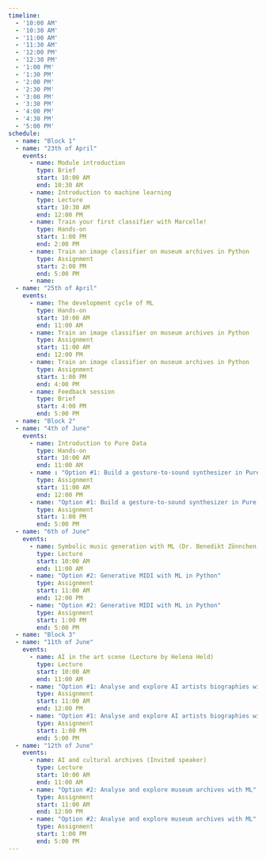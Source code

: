 ```yaml
---
timeline:
  - '10:00 AM'
  - '10:30 AM'
  - '11:00 AM'
  - '11:30 AM'
  - '12:00 PM'
  - '12:30 PM'
  - '1:00 PM'
  - '1:30 PM'
  - '2:00 PM'
  - '2:30 PM'
  - '3:00 PM'
  - '3:30 PM'
  - '4:00 PM'
  - '4:30 PM'
  - '5:00 PM'
schedule:
  - name: "Block 1"
  - name: "23th of April"
    events:
      - name: Module introduction
        type: Brief
        start: 10:00 AM
        end: 10:30 AM
      - name: Introduction to machine learning
        type: Lecture
        start: 10:30 AM
        end: 12:00 PM
      - name: Train your first classifier with Marcelle!
        type: Hands-on
        start: 1:00 PM
        end: 2:00 PM
      - name: Train an image classifier on museum archives in Python
        type: Assignment
        start: 2:00 PM
        end: 5:00 PM
      - name: 
  - name: "25th of April"
    events:
      - name: The development cycle of ML
        type: Hands-on
        start: 10:00 AM
        end: 11:00 AM
      - name: Train an image classifier on museum archives in Python
        type: Assignment
        start: 11:00 AM
        end: 12:00 PM
      - name: Train an image classifier on museum archives in Python
        type: Assignment
        start: 1:00 PM
        end: 4:00 PM
      - name: Feedback session
        type: Brief
        start: 4:00 PM
        end: 5:00 PM
  - name: "Block 2"
  - name: "4th of June"
    events:
      - name: Introduction to Pure Data
        type: Hands-on
        start: 10:00 AM
        end: 11:00 AM
      - name : "Option #1: Build a gesture-to-sound synthesizer in Pure Data"
        type: Assignment
        start: 11:00 AM
        end: 12:00 PM
      - name: "Option #1: Build a gesture-to-sound synthesizer in Pure Data"
        type: Assignment
        start: 1:00 PM
        end: 5:00 PM
  - name: "6th of June"
    events:
      - name: Symbolic music generation with ML (Dr. Benedikt Zönnchen)
        type: Lecture
        start: 10:00 AM
        end: 11:00 AM
      - name: "Option #2: Generative MIDI with ML in Python"
        type: Assignment
        start: 11:00 AM
        end: 12:00 PM
      - name: "Option #2: Generative MIDI with ML in Python"
        type: Assignment
        start: 1:00 PM
        end: 5:00 PM
  - name: "Block 3"
  - name: "11th of June"
    events:
      - name: AI in the art scene (Lecture by Helena Held)
        type: Lecture
        start: 10:00 AM
        end: 11:00 AM
      - name: "Option #1: Analyse and explore AI artists biographies with ML"
        type: Assignment
        start: 11:00 AM
        end: 12:00 PM
      - name: "Option #1: Analyse and explore AI artists biographies with ML"
        type: Assignment
        start: 1:00 PM
        end: 5:00 PM
  - name: "12th of June"
    events:
      - name: AI and cultural archives (Invited speaker)
        type: Lecture
        start: 10:00 AM
        end: 11:00 AM
      - name: "Option #2: Analyse and explore museum archives with ML"
        type: Assignment
        start: 11:00 AM
        end: 12:00 PM
      - name: "Option #2: Analyse and explore museum archives with ML"
        type: Assignment
        start: 1:00 PM
        end: 5:00 PM
---
```

